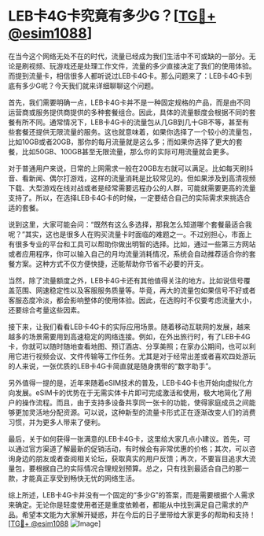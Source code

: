 # LEB卡4G卡究竟有多少G？[[TG💪+ @esim1088](https://t.me/s/esim1088)]

在当今这个网络无处不在的时代，流量已经成为我们生活中不可或缺的一部分。无论是刷视频、玩游戏还是处理工作文件，流量的多少直接决定了我们的使用体验。而提到流量卡，相信很多人都听说过LEB卡4G卡。那么问题来了：LEB卡4G卡到底有多少G呢？今天我们就来详细聊聊这个问题。

首先，我们需要明确一点，LEB卡4G卡并不是一种固定规格的产品，而是由不同运营商或服务提供商提供的多种套餐组合。因此，具体的流量额度会根据不同的套餐有所不同。通常情况下，LEB卡4G卡的流量包从几GB到几十GB不等，甚至有些套餐还提供无限流量的服务。这也就意味着，如果你选择了一个较小的流量包，比如10GB或者20GB，那你的每月流量就是这么多；而如果你选择了更大的套餐，比如50GB、100GB甚至无限流量，那么你的实际可用流量就会更多。

对于普通用户来说，日常的上网需求一般在20GB左右就可以满足。比如每天刷抖音、看新闻、偶尔打游戏，这样的流量消耗是比较常见的。但如果涉及到高清视频下载、大型游戏在线对战或者是经常需要远程办公的人群，可能就需要更高的流量支持了。所以，在选择LEB卡4G卡的时候，一定要结合自己的实际需求来挑选合适的套餐。

说到这里，大家可能会问：“既然有这么多选择，那我怎么知道哪个套餐最适合我呢？”其实，这也是很多人在购买流量卡时面临的难题之一。不过别担心，市面上有很多专业的平台和工具可以帮助你做出明智的选择。比如，通过一些第三方网站或者应用程序，你可以输入自己的月均流量消耗情况，系统会自动推荐适合你的套餐方案。这种方式不仅方便快捷，还能帮助你节省不必要的开支。

当然，除了流量额度之外，LEB卡4G卡还有其他值得关注的地方。比如说信号覆盖范围、网速稳定性以及客服服务质量等。毕竟，再大的流量包如果信号不好或者客服态度冷淡，都会影响整体的使用体验。因此，在选购时不仅要考虑流量大小，还要综合考量这些因素。

接下来，让我们看看LEB卡4G卡的实际应用场景。随着移动互联网的发展，越来越多的场景需要用到高速稳定的网络连接。例如，在外出旅行时，有了LEB卡4G卡，你就可以随时随地查看地图、预订酒店、分享美照；在家办公期间，也可以利用它进行视频会议、文件传输等工作任务。尤其是对于经常出差或者喜欢四处游玩的人来说，一张优质的LEB卡4G卡简直就是随身携带的“数字助手”。

另外值得一提的是，近年来随着eSIM技术的普及，LEB卡4G卡也开始向虚拟化方向发展。eSIM卡的优势在于无需实体卡片即可完成激活和使用，极大地简化了用户的操作流程。而且，由于支持多设备共享同一张卡的功能，使得家庭成员之间能够更加灵活地分配资源。可以说，这种新型的流量卡形式正在逐渐改变人们的消费习惯，并为更多人带来了便利。

最后，关于如何获得一张满意的LEB卡4G卡，这里给大家几点小建议。首先，可以通过官方渠道了解最新的促销活动，有时候会有非常优惠的价格；其次，可以咨询身边的朋友或者查阅相关论坛，获取真实的用户反馈；再次，不要盲目追求大流量包，要根据自己的实际情况合理规划预算。总之，只有找到最适合自己的那一款，才能真正享受到畅快无忧的网络生活。

综上所述，LEB卡4G卡并没有一个固定的“多少G”的答案，而是需要根据个人需求来确定。无论你是轻度使用者还是重度依赖者，都能从中找到满足自己需求的产品。希望本文能为大家解开疑惑，并在今后的日子里带给大家更多的帮助和支持！[[TG💪+ @esim1088](https://t.me/s/esim1088) ![Image](https://i.postimg.cc/4NQfJmqS/Snipaste-2025-05-13-00-14-12.png)]